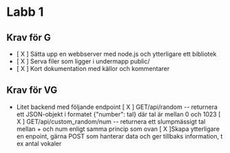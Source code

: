 # Labb 1

## Krav för G

- [ X ] Sätta upp en webbserver med node.js och ytterligare ett bibliotek
- [ X ] Serva filer som ligger i undermapp public/
- [ X ] Kort dokumentation med källor och kommentarer

## Krav för VG

- Litet backend med följande endpoint
  [ X ] GET/api/random -- returnera ett JSON-objekt i formatet {"number": tal} där tal är mellan 0 och 1023
  [ X ] GET/api/custom_random/num -- returnera ett slumpmässigt tal mellan + och num enligt samma princip som ovan
  [ X ]Skapa ytterligare en enpoint, gärna POST som hanterar data och ger tillbaks information, t ex antal vokaler

